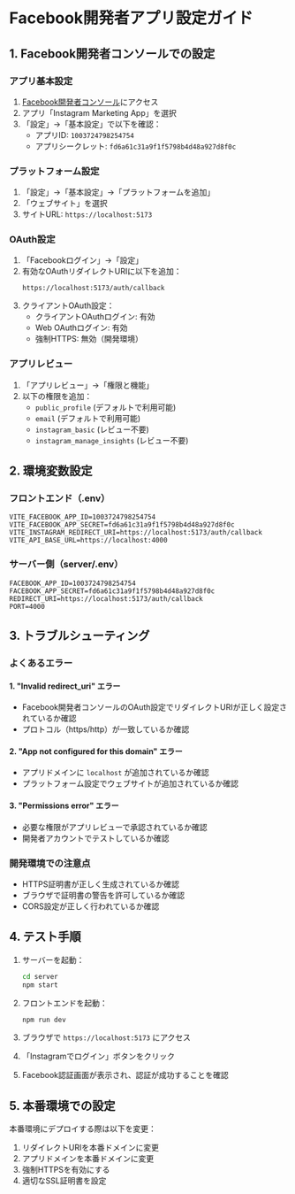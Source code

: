 # Facebook開発者アプリ設定ガイド

## 1. Facebook開発者コンソールでの設定

### アプリ基本設定
1. [Facebook開発者コンソール](https://developers.facebook.com/)にアクセス
2. アプリ「Instagram Marketing App」を選択
3. 「設定」→「基本設定」で以下を確認：
   - アプリID: `1003724798254754`
   - アプリシークレット: `fd6a61c31a9f1f5798b4d48a927d8f0c`

### プラットフォーム設定
1. 「設定」→「基本設定」→「プラットフォームを追加」
2. 「ウェブサイト」を選択
3. サイトURL: `https://localhost:5173`

### OAuth設定
1. 「Facebookログイン」→「設定」
2. 有効なOAuthリダイレクトURIに以下を追加：
   ```
   https://localhost:5173/auth/callback
   ```
3. クライアントOAuth設定：
   - クライアントOAuthログイン: 有効
   - Web OAuthログイン: 有効
   - 強制HTTPS: 無効（開発環境）

### アプリレビュー
1. 「アプリレビュー」→「権限と機能」
2. 以下の権限を追加：
   - `public_profile` (デフォルトで利用可能)
   - `email` (デフォルトで利用可能)
   - `instagram_basic` (レビュー不要)
   - `instagram_manage_insights` (レビュー不要)

## 2. 環境変数設定

### フロントエンド（.env）
```env
VITE_FACEBOOK_APP_ID=1003724798254754
VITE_FACEBOOK_APP_SECRET=fd6a61c31a9f1f5798b4d48a927d8f0c
VITE_INSTAGRAM_REDIRECT_URI=https://localhost:5173/auth/callback
VITE_API_BASE_URL=https://localhost:4000
```

### サーバー側（server/.env）
```env
FACEBOOK_APP_ID=1003724798254754
FACEBOOK_APP_SECRET=fd6a61c31a9f1f5798b4d48a927d8f0c
REDIRECT_URI=https://localhost:5173/auth/callback
PORT=4000
```

## 3. トラブルシューティング

### よくあるエラー

#### 1. "Invalid redirect_uri" エラー
- Facebook開発者コンソールのOAuth設定でリダイレクトURIが正しく設定されているか確認
- プロトコル（https/http）が一致しているか確認

#### 2. "App not configured for this domain" エラー
- アプリドメインに `localhost` が追加されているか確認
- プラットフォーム設定でウェブサイトが追加されているか確認

#### 3. "Permissions error" エラー
- 必要な権限がアプリレビューで承認されているか確認
- 開発者アカウントでテストしているか確認

### 開発環境での注意点
- HTTPS証明書が正しく生成されているか確認
- ブラウザで証明書の警告を許可しているか確認
- CORS設定が正しく行われているか確認

## 4. テスト手順

1. サーバーを起動：
   ```bash
   cd server
   npm start
   ```

2. フロントエンドを起動：
   ```bash
   npm run dev
   ```

3. ブラウザで `https://localhost:5173` にアクセス

4. 「Instagramでログイン」ボタンをクリック

5. Facebook認証画面が表示され、認証が成功することを確認

## 5. 本番環境での設定

本番環境にデプロイする際は以下を変更：

1. リダイレクトURIを本番ドメインに変更
2. アプリドメインを本番ドメインに変更
3. 強制HTTPSを有効にする
4. 適切なSSL証明書を設定 